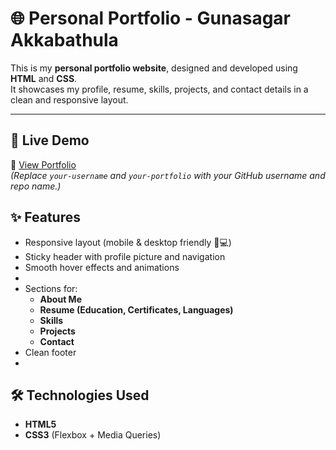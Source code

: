# 🌐 Personal Portfolio - Gunasagar Akkabathula

This is my **personal portfolio website**, designed and developed using **HTML** and **CSS**.  
It showcases my profile, resume, skills, projects, and contact details in a clean and responsive layout.

---

## 🚀 Live Demo
🔗 [View Portfolio](https://gunasagar-akkabathula.github.io/my-portfolio/)  
*(Replace `your-username` and `your-portfolio` with your GitHub username and repo name.)*



## ✨ Features
- Responsive layout (mobile & desktop friendly 📱💻)  
- Sticky header with profile picture and navigation  
- Smooth hover effects and animations
- 
- Sections for:
  - **About Me**
  - **Resume (Education, Certificates, Languages)**
  - **Skills**
  - **Projects**
  - **Contact**  
- Clean footer
- 
## 🛠️ Technologies Used
- **HTML5**  
- **CSS3** (Flexbox + Media Queries)  


